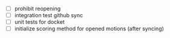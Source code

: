 - [ ] prohibit reopening
- [ ] integration test github sync
- [ ] unit tests for docket
- [ ] initialize scoring method for opened motions (after syncing)
